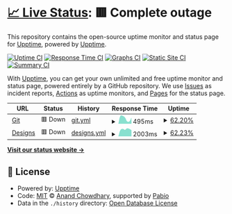 # [📈 Live Status](https://status.shielddagger.com): <!--live status--> **🟥 Complete outage**

This repository contains the open-source uptime monitor and status page for [Upptime](https://upptime.js.org), powered by [Upptime](https://github.com/upptime/upptime).

[![Uptime CI](https://github.com/golyalpha/statuspage/workflows/Uptime%20CI/badge.svg)](https://github.com/golyalpha/statuspage/actions?query=workflow%3A%22Uptime+CI%22)
[![Response Time CI](https://github.com/golyalpha/statuspage/workflows/Response%20Time%20CI/badge.svg)](https://github.com/golyalpha/statuspage/actions?query=workflow%3A%22Response+Time+CI%22)
[![Graphs CI](https://github.com/golyalpha/statuspage/workflows/Graphs%20CI/badge.svg)](https://github.com/golyalpha/statuspage/actions?query=workflow%3A%22Graphs+CI%22)
[![Static Site CI](https://github.com/golyalpha/statuspage/workflows/Static%20Site%20CI/badge.svg)](https://github.com/golyalpha/statuspage/actions?query=workflow%3A%22Static+Site+CI%22)
[![Summary CI](https://github.com/golyalpha/statuspage/workflows/Summary%20CI/badge.svg)](https://github.com/golyalpha/statuspage/actions?query=workflow%3A%22Summary+CI%22)

With [Upptime](https://upptime.js.org), you can get your own unlimited and free uptime monitor and status page, powered entirely by a GitHub repository. We use [Issues](https://github.com/upptime/upptime/issues) as incident reports, [Actions](https://github.com/golyalpha/statuspage/actions) as uptime monitors, and [Pages](https://upptime.github.io/upptime) for the status page.

<!--start: status pages-->
<!-- This summary is generated by Upptime (https://github.com/upptime/upptime) -->
<!-- Do not edit this manually, your changes will be overwritten -->
<!-- prettier-ignore -->
| URL | Status | History | Response Time | Uptime |
| --- | ------ | ------- | ------------- | ------ |
| <img alt="" src="https://icons.duckduckgo.com/ip3/git.shielddagger.com.ico" height="13"> [Git](https://git.shielddagger.com) | 🟥 Down | [git.yml](https://github.com/golyalpha/statuspage/commits/HEAD/history/git.yml) | <details><summary><img alt="Response time graph" src="./graphs/git/response-time-week.png" height="20"> 495ms</summary><br><a href="https://status.shielddagger.com/history/git"><img alt="Response time 495" src="https://img.shields.io/endpoint?url=https%3A%2F%2Fraw.githubusercontent.com%2Fgolyalpha%2Fstatuspage%2FHEAD%2Fapi%2Fgit%2Fresponse-time.json"></a><br><a href="https://status.shielddagger.com/history/git"><img alt="24-hour response time 0" src="https://img.shields.io/endpoint?url=https%3A%2F%2Fraw.githubusercontent.com%2Fgolyalpha%2Fstatuspage%2FHEAD%2Fapi%2Fgit%2Fresponse-time-day.json"></a><br><a href="https://status.shielddagger.com/history/git"><img alt="7-day response time 495" src="https://img.shields.io/endpoint?url=https%3A%2F%2Fraw.githubusercontent.com%2Fgolyalpha%2Fstatuspage%2FHEAD%2Fapi%2Fgit%2Fresponse-time-week.json"></a><br><a href="https://status.shielddagger.com/history/git"><img alt="30-day response time 495" src="https://img.shields.io/endpoint?url=https%3A%2F%2Fraw.githubusercontent.com%2Fgolyalpha%2Fstatuspage%2FHEAD%2Fapi%2Fgit%2Fresponse-time-month.json"></a><br><a href="https://status.shielddagger.com/history/git"><img alt="1-year response time 495" src="https://img.shields.io/endpoint?url=https%3A%2F%2Fraw.githubusercontent.com%2Fgolyalpha%2Fstatuspage%2FHEAD%2Fapi%2Fgit%2Fresponse-time-year.json"></a></details> | <details><summary><a href="https://status.shielddagger.com/history/git">62.20%</a></summary><a href="https://status.shielddagger.com/history/git"><img alt="All-time uptime 62.20%" src="https://img.shields.io/endpoint?url=https%3A%2F%2Fraw.githubusercontent.com%2Fgolyalpha%2Fstatuspage%2FHEAD%2Fapi%2Fgit%2Fuptime.json"></a><br><a href="https://status.shielddagger.com/history/git"><img alt="24-hour uptime 79.50%" src="https://img.shields.io/endpoint?url=https%3A%2F%2Fraw.githubusercontent.com%2Fgolyalpha%2Fstatuspage%2FHEAD%2Fapi%2Fgit%2Fuptime-day.json"></a><br><a href="https://status.shielddagger.com/history/git"><img alt="7-day uptime 62.20%" src="https://img.shields.io/endpoint?url=https%3A%2F%2Fraw.githubusercontent.com%2Fgolyalpha%2Fstatuspage%2FHEAD%2Fapi%2Fgit%2Fuptime-week.json"></a><br><a href="https://status.shielddagger.com/history/git"><img alt="30-day uptime 62.20%" src="https://img.shields.io/endpoint?url=https%3A%2F%2Fraw.githubusercontent.com%2Fgolyalpha%2Fstatuspage%2FHEAD%2Fapi%2Fgit%2Fuptime-month.json"></a><br><a href="https://status.shielddagger.com/history/git"><img alt="1-year uptime 62.20%" src="https://img.shields.io/endpoint?url=https%3A%2F%2Fraw.githubusercontent.com%2Fgolyalpha%2Fstatuspage%2FHEAD%2Fapi%2Fgit%2Fuptime-year.json"></a></details>
| <img alt="" src="https://icons.duckduckgo.com/ip3/designs.shielddagger.com.ico" height="13"> [Designs](https://designs.shielddagger.com) | 🟥 Down | [designs.yml](https://github.com/golyalpha/statuspage/commits/HEAD/history/designs.yml) | <details><summary><img alt="Response time graph" src="./graphs/designs/response-time-week.png" height="20"> 2003ms</summary><br><a href="https://status.shielddagger.com/history/designs"><img alt="Response time 2003" src="https://img.shields.io/endpoint?url=https%3A%2F%2Fraw.githubusercontent.com%2Fgolyalpha%2Fstatuspage%2FHEAD%2Fapi%2Fdesigns%2Fresponse-time.json"></a><br><a href="https://status.shielddagger.com/history/designs"><img alt="24-hour response time 0" src="https://img.shields.io/endpoint?url=https%3A%2F%2Fraw.githubusercontent.com%2Fgolyalpha%2Fstatuspage%2FHEAD%2Fapi%2Fdesigns%2Fresponse-time-day.json"></a><br><a href="https://status.shielddagger.com/history/designs"><img alt="7-day response time 2003" src="https://img.shields.io/endpoint?url=https%3A%2F%2Fraw.githubusercontent.com%2Fgolyalpha%2Fstatuspage%2FHEAD%2Fapi%2Fdesigns%2Fresponse-time-week.json"></a><br><a href="https://status.shielddagger.com/history/designs"><img alt="30-day response time 2003" src="https://img.shields.io/endpoint?url=https%3A%2F%2Fraw.githubusercontent.com%2Fgolyalpha%2Fstatuspage%2FHEAD%2Fapi%2Fdesigns%2Fresponse-time-month.json"></a><br><a href="https://status.shielddagger.com/history/designs"><img alt="1-year response time 2003" src="https://img.shields.io/endpoint?url=https%3A%2F%2Fraw.githubusercontent.com%2Fgolyalpha%2Fstatuspage%2FHEAD%2Fapi%2Fdesigns%2Fresponse-time-year.json"></a></details> | <details><summary><a href="https://status.shielddagger.com/history/designs">62.23%</a></summary><a href="https://status.shielddagger.com/history/designs"><img alt="All-time uptime 62.23%" src="https://img.shields.io/endpoint?url=https%3A%2F%2Fraw.githubusercontent.com%2Fgolyalpha%2Fstatuspage%2FHEAD%2Fapi%2Fdesigns%2Fuptime.json"></a><br><a href="https://status.shielddagger.com/history/designs"><img alt="24-hour uptime 79.54%" src="https://img.shields.io/endpoint?url=https%3A%2F%2Fraw.githubusercontent.com%2Fgolyalpha%2Fstatuspage%2FHEAD%2Fapi%2Fdesigns%2Fuptime-day.json"></a><br><a href="https://status.shielddagger.com/history/designs"><img alt="7-day uptime 62.23%" src="https://img.shields.io/endpoint?url=https%3A%2F%2Fraw.githubusercontent.com%2Fgolyalpha%2Fstatuspage%2FHEAD%2Fapi%2Fdesigns%2Fuptime-week.json"></a><br><a href="https://status.shielddagger.com/history/designs"><img alt="30-day uptime 62.23%" src="https://img.shields.io/endpoint?url=https%3A%2F%2Fraw.githubusercontent.com%2Fgolyalpha%2Fstatuspage%2FHEAD%2Fapi%2Fdesigns%2Fuptime-month.json"></a><br><a href="https://status.shielddagger.com/history/designs"><img alt="1-year uptime 62.23%" src="https://img.shields.io/endpoint?url=https%3A%2F%2Fraw.githubusercontent.com%2Fgolyalpha%2Fstatuspage%2FHEAD%2Fapi%2Fdesigns%2Fuptime-year.json"></a></details>

<!--end: status pages-->

[**Visit our status website →**](https://status.shielddagger.com)

## 📄 License

- Powered by: [Upptime](https://github.com/upptime/upptime)
- Code: [MIT](./LICENSE) © [Anand Chowdhary](https://anandchowdhary.com), supported by [Pabio](https://pabio.com)
- Data in the `./history` directory: [Open Database License](https://opendatacommons.org/licenses/odbl/1-0/)
